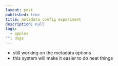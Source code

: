 ```yaml
---
layout: post
published: true
title: metadata config experiment
description: null
tags: 
  - apples
"": dogs
---
```


* still working on the metadata options
* this system will make it easier to do neat things
